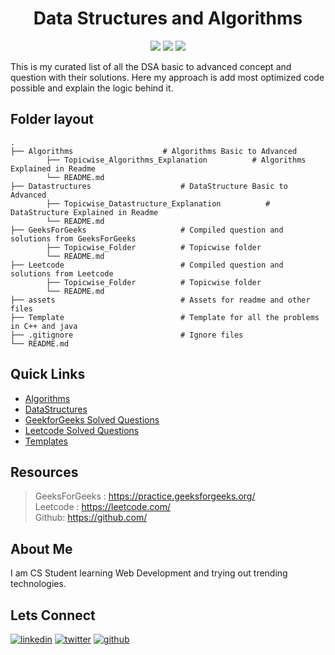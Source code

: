 <div align="center">
  <h1>Data Structures and Algorithms</h1>
</div>   

<p align="center">
<a href="https://github.com/thisiskushal31/DTaxy-Ridesharing-app"><img src="https://img.shields.io/github/workflow/status/dwyl/auth_plug/Elixir%20CI?label=build&style=flat-square&logo=github"></a>
<a href="https://github.com/thisiskushal31/DTaxy-Ridesharing-app"><img src="https://img.shields.io/badge/License-MIT-blue.svg"></a>
<a href="https://github.com/thisiskushal31/DTaxy-Ridesharing-app"><img src="https://img.shields.io/badge/Maintained%3F-yes-green.svg"></a>
</p>   

This is my curated list of all the DSA basic to advanced concept and question with their solutions. Here my approach is add most optimized code possible and explain the logic behind it.

## Folder layout

    .
    ├── Algorithms                    # Algorithms Basic to Advanced
            ├── Topicwise_Algorithms_Explanation          # Algorithms Explained in Readme
            └── README.md     
    ├── Datastructures                    # DataStructure Basic to Advanced
            ├── Topicwise_Datastructure_Explanation          # DataStructure Explained in Readme
            └── README.md      
    ├── GeeksForGeeks                     # Compiled question and solutions from GeeksForGeeks
            ├── Topicwise_Folder          # Topicwise folder
            └── README.md
    ├── Leetcode                          # Compiled question and solutions from Leetcode
            ├── Topicwise_Folder          # Topicwise folder
            └── README.md
    ├── assets                            # Assets for readme and other files
    ├── Template                          # Template for all the problems in C++ and java
    ├── .gitignore                        # Ignore files                   
    └── README.md

## Quick Links 

- [Algorithms](https://github.com/thisiskushal31/Datastructures-and-Algorithms/tree/main/Algorithms)
- [DataStructures](https://github.com/thisiskushal31/Datastructures-and-Algorithms/tree/main/DataStructures)
- [GeekforGeeks Solved Questions](https://github.com/thisiskushal31/Datastructures-and-Algorithms/tree/main/GeekforGeeks)
- [Leetcode Solved Questions](https://github.com/thisiskushal31/Datastructures-and-Algorithms/tree/main/Leetcode)
- [Templates](https://github.com/thisiskushal31/Datastructures-and-Algorithms/tree/main/Template)

## Resources 

> GeeksForGeeks : https://practice.geeksforgeeks.org/    
> Leetcode : https://leetcode.com/    
> Github: https://github.com/    

## About Me

I am CS Student learning Web Development and trying out trending technologies.             

## Lets Connect
[![linkedin](https://img.shields.io/badge/linkedin-0A66C2?style=for-the-badge&logo=linkedin&logoColor=white)](https://www.linkedin.com/in/thisiskushalgupta/)
[![twitter](https://img.shields.io/badge/twitter-1DA1F2?style=for-the-badge&logo=twitter&logoColor=white)](https://twitter.com/thisis_kushal)
[![github](https://img.shields.io/badge/github-3d4653?style=for-the-badge&logo=github&logoColor=white)](https://github.com/thisiskushal31/)
